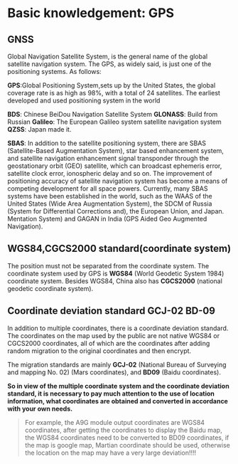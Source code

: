 Basic knowledgement: GPS
===


## GNSS

Global Navigation Satellite System, is the general name of the global satellite navigation system. The GPS, as widely said, is just one of the positioning systems. As follows:

**GPS**:Global Positioning System,sets up by the United States, the global coverage rate is as high as 98%, with a total of 24 satellites. The earliest developed and used positioning system in the world

**BDS**: Chinese BeiDou Navigation Satellite System
**GLONASS**: Build from Russian
**Galileo**: The European Galileo system  satellite navigation system
**QZSS**: Japan made it.

**SBAS**: In addition to the satellite positioning system, there are SBAS (Satellite-Based Augmentation System), star based enhancement system, and satellite navigation enhancement signal transponder through the geostationary orbit (GEO) satellite, which can broadcast ephemeris error, satellite clock error, ionospheric delay and so on. The improvement of positioning accuracy of satellite navigation system has become a means of competing development for all space powers. Currently, many SBAS systems have been established in the world, such as the WAAS of the United States (Wide Area Augmentation System), the SDCM of Russia (System for Differential Corrections and), the European Union, and Japan. Mentation System) and GAGAN in India (GPS Aided Geo Augmented Navigation).


## WGS84,CGCS2000 standard(coordinate system)

The position must not be separated from the coordinate system. The coordinate system used by GPS is **WGS84** (World Geodetic System 1984) coordinate system. Besides WGS84, China also has **CGCS2000** (national geodetic coordinate system).

## Coordinate deviation standard GCJ-02 BD-09

In addition to multiple coordinates, there is a coordinate deviation standard. The coordinates on the map used by the public are not native WGS84 or CGCS2000 coordinates, all of which are the coordinates after adding random migration to the original coordinates and then encrypt.

The migration standards are mainly **GCJ-02** (National Bureau of Surveying and mapping No. 02) (Mars coordinates), and **BD09** (Baidu coordinates).

**So in view of the multiple coordinate system and the coordinate deviation standard, it is necessary to pay much attention to the use of location information, what coordinates are obtained and converted in accordance with your own needs.**

> For example, the A9G module output coordinates are WGS84 coordinates, after getting the coordinates to display the Baidu map, the WGS84 coordinates need to be converted to BD09 coordinates, if the map is google map, Martian coordinate should be used, otherwise the location on the map may have a very large deviation!!!!


